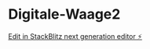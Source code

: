 # Digitale-Waage2

[Edit in StackBlitz next generation editor ⚡️](https://stackblitz.com/~/github.com/Den4ik1992/Digitale-Waage2)
